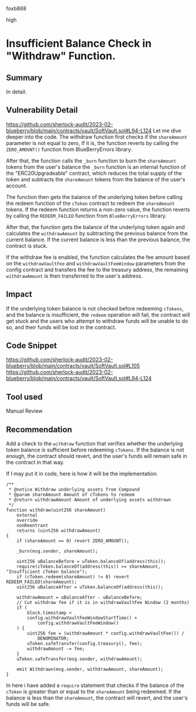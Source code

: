 foxb868

high

# Insufficient Balance Check in "Withdraw" Function.

## Summary
In detail.

## Vulnerability Detail
https://github.com/sherlock-audit/2023-02-blueberry/blob/main/contracts/vault/SoftVault.sol#L94-L124
Let me dive deeper into the code. The withdraw function first checks if the `shareAmount` parameter is not equal to zero, If it is, the function reverts by calling the `ZERO_AMOUNT()` function from BlueBerryErrors library.

After that, the function calls the `_burn` function to burn the `shareAmount` tokens from the user's balance the `_burn` function is an internal function of the "ERC20Upgradeable" contract, which reduces the total supply of the token and subtracts the `shareAmount` tokens from the balance of the user's account.

The function then gets the balance of the underlying token before calling the redeem function of the `cToken` contract to redeem the `shareAmount` tokens. If the redeem function returns a non-zero value, the function reverts by calling the `REDEEM_FAILED` function from `BlueBerryErrors` library.

After that, the function gets the balance of the underlying token again and calculates the `withdrawAmount` by subtracting the previous balance from the current balance. If the current balance is less than the previous balance, the contract is stuck.

If the withdraw fee is enabled, the function calculates the fee amount based on the `withdrawVaultFee` and `withdrawVaultFeeWindow` parameters from the config contract and transfers the fee to the treasury address, the remaining `withdrawAmount` is then transferred to the user's address.

## Impact
If the underlying token balance is not checked before redeeming `cTokens`, and the balance is insufficient, the `redeem` operation will fail, the contract will get stuck and the users who attempt to withdraw funds will be unable to do so, and their funds will be lost in the contract. 

## Code Snippet
https://github.com/sherlock-audit/2023-02-blueberry/blob/main/contracts/vault/SoftVault.sol#L105
https://github.com/sherlock-audit/2023-02-blueberry/blob/main/contracts/vault/SoftVault.sol#L94-L124
## Tool used

Manual Review

## Recommendation
Add a check to the `withdraw` function that verifies whether the underlying token balance is sufficient before redeeming `cTokens`.
If the balance is not enough, the contract should revert, and the user's funds will remain safe in the contract in that way.

If I may put it in code, here is how it will be the implementation.
```solidity
/**
 * @notice Withdraw underlying assets from Compound
 * @param shareAmount Amount of cTokens to redeem
 * @return withdrawAmount Amount of underlying assets withdrawn
 */
function withdraw(uint256 shareAmount)
    external
    override
    nonReentrant
    returns (uint256 withdrawAmount)
{
    if (shareAmount == 0) revert ZERO_AMOUNT();

    _burn(msg.sender, shareAmount);

    uint256 uBalanceBefore = uToken.balanceOf(address(this));
    require(cToken.balanceOf(address(this)) >= shareAmount, "Insufficient cToken balance");
    if (cToken.redeem(shareAmount) != 0) revert REDEEM_FAILED(shareAmount);
    uint256 uBalanceAfter = uToken.balanceOf(address(this));

    withdrawAmount = uBalanceAfter - uBalanceBefore;
    // Cut withdraw fee if it is in withdrawVaultFee Window (2 months)
    if (
        block.timestamp <
        config.withdrawVaultFeeWindowStartTime() +
            config.withdrawVaultFeeWindow()
    ) {
        uint256 fee = (withdrawAmount * config.withdrawVaultFee()) /
            DENOMINATOR;
        uToken.safeTransfer(config.treasury(), fee);
        withdrawAmount -= fee;
    }
    uToken.safeTransfer(msg.sender, withdrawAmount);

    emit Withdrawn(msg.sender, withdrawAmount, shareAmount);
}
```
In here i have added a `require` statement that checks if the balance of the `cToken` is greater than or equal to the `shareAmount` being redeemed. If the balance is less than the `shareAmount`, the contract will revert, and the user's funds will be safe.
